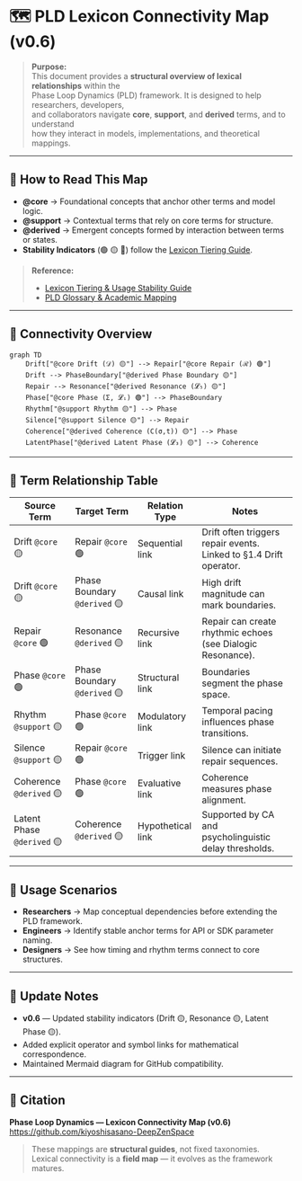 # 🗺️ PLD Lexicon Connectivity Map (v0.6)

> **Purpose:**  
> This document provides a **structural overview of lexical relationships** within the  
> Phase Loop Dynamics (PLD) framework. It is designed to help researchers, developers,  
> and collaborators navigate **core**, **support**, and **derived** terms, and to understand  
> how they interact in models, implementations, and theoretical mappings.

---

## 📖 How to Read This Map

- **@core** → Foundational concepts that anchor other terms and model logic.  
- **@support** → Contextual terms that rely on core terms for structure.  
- **@derived** → Emergent concepts formed by interaction between terms or states.  
- **Stability Indicators** (🟢 🟡 🔴) follow the [Lexicon Tiering Guide](./PLD_LEXICON_SAFE_USAGE_GUIDE.md).

> **Reference:**  
> - [Lexicon Tiering & Usage Stability Guide](./PLD_LEXICON_SAFE_USAGE_GUIDE.md)  
> - [PLD Glossary & Academic Mapping](./01_phase_loop_dynamics/09_glossary_academic_mapping.md)  

---

## 🔗 Connectivity Overview

```mermaid
graph TD
    Drift["@core Drift (𝒟) 🟡"] --> Repair["@core Repair (ℛ) 🟢"]
    Drift --> PhaseBoundary["@derived Phase Boundary 🟡"]
    Repair --> Resonance["@derived Resonance (𝓛₅) 🟡"]
    Phase["@core Phase (Σ, 𝓛ᵢ) 🟢"] --> PhaseBoundary
    Rhythm["@support Rhythm 🟡"] --> Phase
    Silence["@support Silence 🟡"] --> Repair
    Coherence["@derived Coherence (C(σ,t)) 🟡"] --> Phase
    LatentPhase["@derived Latent Phase (𝓛₃) 🟡"] --> Coherence
```

---

## 🧩 Term Relationship Table

| Source Term              | Target Term                | Relation Type    | Notes                                                     |
|--------------------------|----------------------------|------------------|-----------------------------------------------------------|
| Drift `@core` 🟡         | Repair `@core` 🟢           | Sequential link  | Drift often triggers repair events. Linked to §1.4 Drift operator. |
| Drift `@core` 🟡         | Phase Boundary `@derived` 🟡| Causal link      | High drift magnitude can mark boundaries.                 |
| Repair `@core` 🟢        | Resonance `@derived` 🟡     | Recursive link   | Repair can create rhythmic echoes (see Dialogic Resonance). |
| Phase `@core` 🟢         | Phase Boundary `@derived` 🟡| Structural link  | Boundaries segment the phase space.                       |
| Rhythm `@support` 🟡     | Phase `@core` 🟢            | Modulatory link  | Temporal pacing influences phase transitions.             |
| Silence `@support` 🟡    | Repair `@core` 🟢           | Trigger link     | Silence can initiate repair sequences.                    |
| Coherence `@derived` 🟡  | Phase `@core` 🟢            | Evaluative link  | Coherence measures phase alignment.                       |
| Latent Phase `@derived` 🟡| Coherence `@derived` 🟡    | Hypothetical link| Supported by CA and psycholinguistic delay thresholds.     |

---

## 🧭 Usage Scenarios

- **Researchers** → Map conceptual dependencies before extending the PLD framework.  
- **Engineers** → Identify stable anchor terms for API or SDK parameter naming.  
- **Designers** → See how timing and rhythm terms connect to core structures.  

---

## 📌 Update Notes

- **v0.6** — Updated stability indicators (Drift 🟡, Resonance 🟡, Latent Phase 🟡).  
- Added explicit operator and symbol links for mathematical correspondence.  
- Maintained Mermaid diagram for GitHub compatibility.  

---

## 📘 Citation

**Phase Loop Dynamics — Lexicon Connectivity Map (v0.6)**  
<https://github.com/kiyoshisasano-DeepZenSpace>  

> These mappings are **structural guides**, not fixed taxonomies.  
> Lexical connectivity is a **field map** — it evolves as the framework matures.

